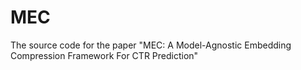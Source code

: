 # MEC
The source code for the paper "MEC: A Model-Agnostic Embedding Compression Framework For CTR Prediction"
